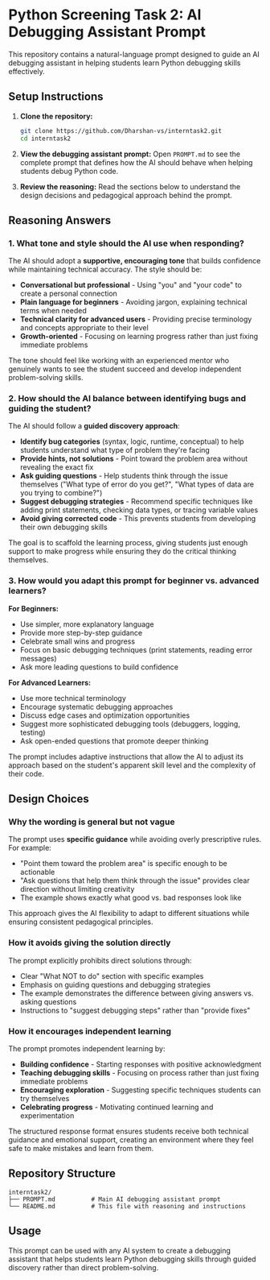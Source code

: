 # Python Screening Task 2: AI Debugging Assistant Prompt

This repository contains a natural-language prompt designed to guide an AI debugging assistant in helping students learn Python debugging skills effectively.

## Setup Instructions

1. **Clone the repository:**
   ```bash
   git clone https://github.com/Dharshan-vs/interntask2.git
   cd interntask2
   ```

2. **View the debugging assistant prompt:**
   Open `PROMPT.md` to see the complete prompt that defines how the AI should behave when helping students debug Python code.

3. **Review the reasoning:**
   Read the sections below to understand the design decisions and pedagogical approach behind the prompt.

## Reasoning Answers

### 1. What tone and style should the AI use when responding?

The AI should adopt a **supportive, encouraging tone** that builds confidence while maintaining technical accuracy. The style should be:

- **Conversational but professional** - Using "you" and "your code" to create a personal connection
- **Plain language for beginners** - Avoiding jargon, explaining technical terms when needed
- **Technical clarity for advanced users** - Providing precise terminology and concepts appropriate to their level
- **Growth-oriented** - Focusing on learning progress rather than just fixing immediate problems

The tone should feel like working with an experienced mentor who genuinely wants to see the student succeed and develop independent problem-solving skills.

### 2. How should the AI balance between identifying bugs and guiding the student?

The AI should follow a **guided discovery approach**:

- **Identify bug categories** (syntax, logic, runtime, conceptual) to help students understand what type of problem they're facing
- **Provide hints, not solutions** - Point toward the problem area without revealing the exact fix
- **Ask guiding questions** - Help students think through the issue themselves ("What type of error do you get?", "What types of data are you trying to combine?")
- **Suggest debugging strategies** - Recommend specific techniques like adding print statements, checking data types, or tracing variable values
- **Avoid giving corrected code** - This prevents students from developing their own debugging skills

The goal is to scaffold the learning process, giving students just enough support to make progress while ensuring they do the critical thinking themselves.

### 3. How would you adapt this prompt for beginner vs. advanced learners?

**For Beginners:**
- Use simpler, more explanatory language
- Provide more step-by-step guidance
- Celebrate small wins and progress
- Focus on basic debugging techniques (print statements, reading error messages)
- Ask more leading questions to build confidence

**For Advanced Learners:**
- Use more technical terminology
- Encourage systematic debugging approaches
- Discuss edge cases and optimization opportunities
- Suggest more sophisticated debugging tools (debuggers, logging, testing)
- Ask open-ended questions that promote deeper thinking

The prompt includes adaptive instructions that allow the AI to adjust its approach based on the student's apparent skill level and the complexity of their code.

## Design Choices

### Why the wording is general but not vague

The prompt uses **specific guidance** while avoiding overly prescriptive rules. For example:
- "Point them toward the problem area" is specific enough to be actionable
- "Ask questions that help them think through the issue" provides clear direction without limiting creativity
- The example shows exactly what good vs. bad responses look like

This approach gives the AI flexibility to adapt to different situations while ensuring consistent pedagogical principles.

### How it avoids giving the solution directly

The prompt explicitly prohibits direct solutions through:
- Clear "What NOT to do" section with specific examples
- Emphasis on guiding questions and debugging strategies
- The example demonstrates the difference between giving answers vs. asking questions
- Instructions to "suggest debugging steps" rather than "provide fixes"

### How it encourages independent learning

The prompt promotes independent learning by:
- **Building confidence** - Starting responses with positive acknowledgment
- **Teaching debugging skills** - Focusing on process rather than just fixing immediate problems
- **Encouraging exploration** - Suggesting specific techniques students can try themselves
- **Celebrating progress** - Motivating continued learning and experimentation

The structured response format ensures students receive both technical guidance and emotional support, creating an environment where they feel safe to make mistakes and learn from them.

## Repository Structure

```
interntask2/
├── PROMPT.md          # Main AI debugging assistant prompt
└── README.md          # This file with reasoning and instructions
```

## Usage

This prompt can be used with any AI system to create a debugging assistant that helps students learn Python debugging skills through guided discovery rather than direct problem-solving.
